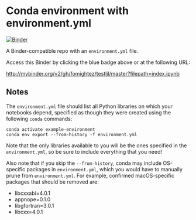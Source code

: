 # Conda environment with environment.yml

[![Binder](http://mybinder.org/badge_logo.svg)](http://mybinder.org/v2/gh/fomightez/testljl/master?filepath=index.ipynb)

A Binder-compatible repo with an `environment.yml` file.

Access this Binder by clicking the blue badge above or at the following URL:

http://mybinder.org/v2/gh/fomightez/testljl/master?filepath=index.ipynb

## Notes
The `environment.yml` file should list all Python libraries on which your notebooks
depend, specified as though they were created using the following `conda` commands:

```
conda activate example-environment
conda env export --from-history -f environment.yml
```

Note that the only libraries available to you will be the ones specified in
the `environment.yml`, so be sure to include everything that you need! 

Also note that if you skip the `--from-history`, conda may include OS-specific
packages in `environment.yml`, which you would have to manually prune from
`environment.yml`.  For example, confirmed macOS-specific packages that should
be removed are:

* libcxxabi=4.0.1
* appnope=0.1.0
* libgfortran=3.0.1
* libcxx=4.0.1

